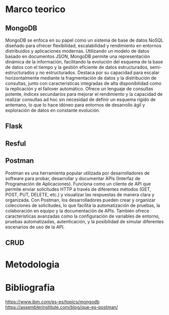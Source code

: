 # Marco teorico
## MongoDB
MongoDB se enfoca en su papel como un sistema de base de datos NoSQL diseñado para ofrecer flexibilidad, escalabilidad y rendimiento en entornos distribuidos y aplicaciones modernas. Utilizando un modelo de datos basado en documentos JSON, MongoDB permite una representación dinámica de la información, facilitando la evolución del esquema de la base de datos con el tiempo y la gestión eficiente de datos estructurados, semi-estructurados y no estructurados. Destaca por su capacidad para escalar horizontalmente mediante la fragmentación de datos y la distribución de consultas, junto con características integradas de alta disponibilidad como la replicación y el failover automático. Ofrece un lenguaje de consultas potente, índices secundarios para mejorar el rendimiento y la capacidad de realizar consultas ad hoc sin necesidad de definir un esquema rígido de antemano, lo que lo hace idóneo para entornos de desarrollo ágil y exploración de datos en constante evolución.
## Flask
## Resful
## Postman
Postman es una herramienta popular utilizada por desarrolladores de software para probar, desarrollar y documentar APIs (Interfaz de Programación de Aplicaciones). Funciona como un cliente de API que permite enviar solicitudes HTTP a través de diferentes métodos (GET, POST, PUT, DELETE, etc.) y visualizar las respuestas de manera clara y organizada. Con Postman, los desarrolladores pueden crear y organizar colecciones de solicitudes, lo que facilita la automatización de pruebas, la colaboración en equipo y la documentación de APIs. También ofrece características avanzadas como la configuración de variables de entorno, pruebas automatizadas, autenticación, y la posibilidad de simular diferentes escenarios de uso de la API.
## CRUD

# Metodologia




# Bibliografia
https://www.ibm.com/es-es/topics/mongodb
https://assemblerinstitute.com/blog/que-es-postman/
